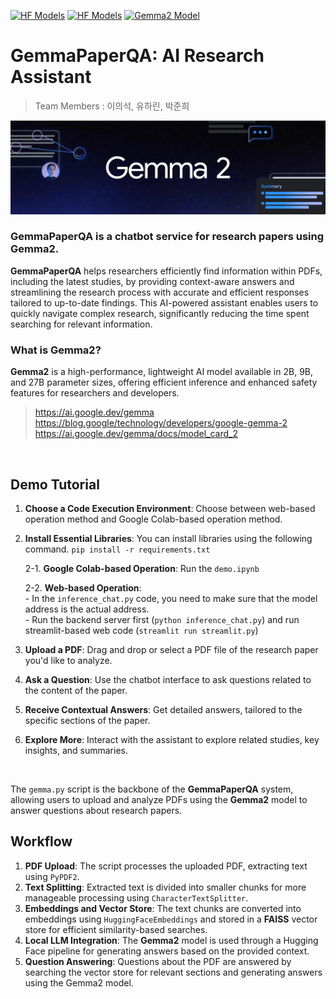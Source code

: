 <!--- BADGES: START --->
[![HF Models](https://img.shields.io/badge/%F0%9F%A4%97-gemma2_2b-yellow)](https://huggingface.co/google/gemma-2-2b-it) [![HF Models](https://img.shields.io/badge/%F0%9F%A4%97-gemma2_9b-yellow)](https://huggingface.co/google/gemma-2-9b-it) [![Gemma2 Model](https://img.shields.io/badge/💻-Try%20Gemma2_%20Demo-blue)](https://huggingface.co/spaces/junipark/gemma_paper_qa)
<!--- BADGES: END --->
# GemmaPaperQA: AI Research Assistant
> Team Members : 이의석, 유하린, 박준희
> 
![gemma2-image](image/gemma2.png)


### **GemmaPaperQA is a chatbot service for research papers using Gemma2**.  
**GemmaPaperQA** helps researchers efficiently find information within PDFs, including the latest studies, by providing context-aware answers and streamlining the research process with accurate and efficient responses tailored to up-to-date findings. This AI-powered assistant enables users to quickly navigate complex research, significantly reducing the time spent searching for relevant information.

### What is Gemma2?
**Gemma2** is a high-performance, lightweight AI model available in 2B, 9B, and 27B parameter sizes, offering efficient inference and enhanced safety features for researchers and developers.
>https://ai.google.dev/gemma  
https://blog.google/technology/developers/google-gemma-2  
https://ai.google.dev/gemma/docs/model_card_2  

<br>

## Demo Tutorial

1.  **Choose a Code Execution Environment**: Choose between web-based operation method and Google Colab-based operation method.
2.  **Install Essential Libraries**: You can install libraries using the following command. `pip install -r requirements.txt` 

    2-1.  **Google Colab-based Operation**: Run the `demo.ipynb`

    2-2.  **Web-based Operation**:  
        - In the `inference_chat.py` code, you need to make sure that the model address is the actual address.  
        - Run the backend server first (`python inference_chat.py`) and run streamlit-based web code (`streamlit run streamlit.py`)  

4.  **Upload a PDF**: Drag and drop or select a PDF file of the research paper you'd like to analyze.
5.  **Ask a Question**: Use the chatbot interface to ask questions related to the content of the paper.
6.  **Receive Contextual Answers**: Get detailed answers, tailored to the specific sections of the paper.
7.  **Explore More**: Interact with the assistant to explore related studies, key insights, and summaries.  
<br>

The `gemma.py` script is the backbone of the **GemmaPaperQA** system, allowing users to upload and analyze PDFs using the **Gemma2** model to answer questions about research papers.

## Workflow

1.  **PDF Upload**: The script processes the uploaded PDF, extracting text using `PyPDF2`.
2.  **Text Splitting**: Extracted text is divided into smaller chunks for more manageable processing using `CharacterTextSplitter`.
3.  **Embeddings and Vector Store**: The text chunks are converted into embeddings using `HuggingFaceEmbeddings` and stored in a **FAISS** vector store for efficient similarity-based searches.
4.  **Local LLM Integration**: The **Gemma2** model is used through a Hugging Face pipeline for generating answers based on the provided context.
5.  **Question Answering**: Questions about the PDF are answered by searching the vector store for relevant sections and generating answers using the Gemma2 model.
